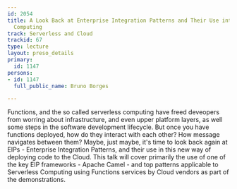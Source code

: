 ```yaml
---
id: 2054
title: A Look Back at Enterprise Integration Patterns and Their Use into Today's Serverless
  Computing
track: Serverless and Cloud
trackid: 67
type: lecture
layout: preso_details
primary:
  id: 1147
persons:
- id: 1147
  full_public_name: Bruno Borges

---
```

Functions, and the so called serverless computing have freed deveopers from worring about infrastructure, and even upper platform layers, as well some steps in the software development lifecycle. But once you have functions deployed, how do they interact with each other? How message navigates between them? Maybe, just maybe, it's time to look back again at EIPs - Enterprise Integration Patterns, and their use in this new way of deploying code to the Cloud. This talk will cover primarily the use of one of the key EIP frameworks - Apache Camel - and top patterns applicable to Serverless Computing using Functions services by Cloud vendors as part of the demonstrations. 